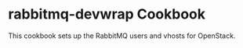 rabbitmq-devwrap Cookbook
=========================

This cookbook sets up the RabbitMQ users and vhosts for OpenStack.
